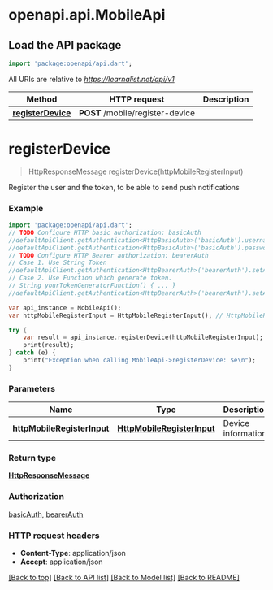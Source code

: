 # openapi.api.MobileApi

## Load the API package
```dart
import 'package:openapi/api.dart';
```

All URIs are relative to *https://learnalist.net/api/v1*

Method | HTTP request | Description
------------- | ------------- | -------------
[**registerDevice**](MobileApi.md#registerDevice) | **POST** /mobile/register-device | 


# **registerDevice**
> HttpResponseMessage registerDevice(httpMobileRegisterInput)



Register the user and the token, to be able to send push notifications

### Example 
```dart
import 'package:openapi/api.dart';
// TODO Configure HTTP basic authorization: basicAuth
//defaultApiClient.getAuthentication<HttpBasicAuth>('basicAuth').username = 'YOUR_USERNAME'
//defaultApiClient.getAuthentication<HttpBasicAuth>('basicAuth').password = 'YOUR_PASSWORD';
// TODO Configure HTTP Bearer authorization: bearerAuth
// Case 1. Use String Token
//defaultApiClient.getAuthentication<HttpBearerAuth>('bearerAuth').setAccessToken('YOUR_ACCESS_TOKEN');
// Case 2. Use Function which generate token.
// String yourTokenGeneratorFunction() { ... }
//defaultApiClient.getAuthentication<HttpBearerAuth>('bearerAuth').setAccessToken(yourTokenGeneratorFunction);

var api_instance = MobileApi();
var httpMobileRegisterInput = HttpMobileRegisterInput(); // HttpMobileRegisterInput | Device information

try { 
    var result = api_instance.registerDevice(httpMobileRegisterInput);
    print(result);
} catch (e) {
    print("Exception when calling MobileApi->registerDevice: $e\n");
}
```

### Parameters

Name | Type | Description  | Notes
------------- | ------------- | ------------- | -------------
 **httpMobileRegisterInput** | [**HttpMobileRegisterInput**](HttpMobileRegisterInput.md)| Device information | 

### Return type

[**HttpResponseMessage**](HttpResponseMessage.md)

### Authorization

[basicAuth](../README.md#basicAuth), [bearerAuth](../README.md#bearerAuth)

### HTTP request headers

 - **Content-Type**: application/json
 - **Accept**: application/json

[[Back to top]](#) [[Back to API list]](../README.md#documentation-for-api-endpoints) [[Back to Model list]](../README.md#documentation-for-models) [[Back to README]](../README.md)

